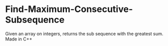 # Find-Maximum-Consecutive-Subsequence
Given an array on integers, returns the sub sequence with the greatest sum.
Made in C++
